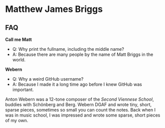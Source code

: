 
# Matthew James Briggs

## FAQ

**Call me Matt**

- Q: Why print the fullname, including the middle name?
- A: Because there are many people by the name of Matt Briggs in the world.

**Webern**

- Q: Why a weird GitHub username?
- A: Because I made it a long time ago before I knew GitHub was important.

Anton Webern was a 12-tone composer of the *Second Viennese School*, buddies with Schönberg and Berg.
Webern DGAF and wrote tiny, short, sparse pieces,
sometimes so small you can count the notes.
Back when I was in music school, I was impressed and wrote some sparse, short pieces of my own.
